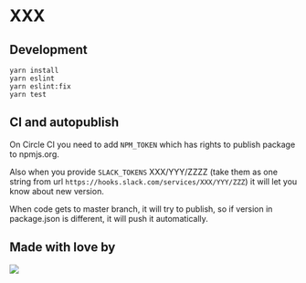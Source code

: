 # XXX

## Development

```
yarn install
yarn eslint
yarn eslint:fix
yarn test
```

## CI and autopublish

On Circle CI you need to add `NPM_TOKEN` which has rights to publish package to npmjs.org.

Also when you provide `SLACK_TOKENS` XXX/YYY/ZZZZ
(take them as one string from url `https://hooks.slack.com/services/XXX/YYY/ZZZ`)
it will let you know about new version.

When code gets to master branch, it will try to publish,
so if version in package.json is different, it will push it automatically.

## Made with love by
[![](https://camo.githubusercontent.com/d88ee6842f3ff2be96d11488aa0d878793aa67cd/68747470733a2f2f7777772e676f6f676c652e636f6d2f612f626c75656265727279617070732e636f6d2f696d616765732f6c6f676f2e676966)](https://www.blueberry.io)
